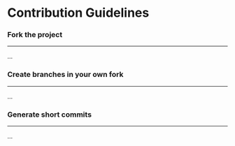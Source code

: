 # Contribution Guidelines

### Fork the project
***
...

### Create branches in your own fork
***
...

### Generate short commits
***
...

